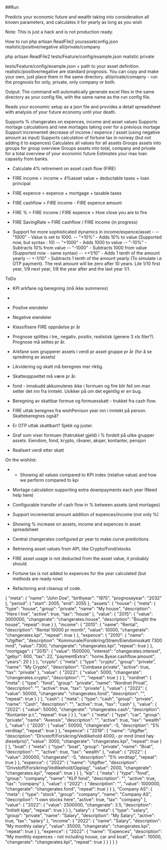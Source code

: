 ##Run

Predicts your economic future and wealth taking into consideration all known parameters, and calculates it for yearly as long as you wish

Note: This is just a hack and is not production ready.

How to run
php artisan ReadFile2 yourassetconfig.json realistic/positive/negative all/private/company

php artisan ReadFile2 tests/Feature/config/example.json realistic private

tests/Feature/config/example.json = path to your asset definition.
realistic/positive/negative are standard prognosis. You can copy and make your own, just place them in the same directory.
all/private/comapny - run the prognosis for only, private, only company or both.

Output:
The command will automatically generate excel files in the same directory as your config file, with the same name as the run config file.

Reads your economic setup as a json file and provides a detail spreadsheet with analysis of your future economy until your death.

Supports % changerates on expences, income and asset values
Supports mortage calculations and new mortages taking over for a previous mortage
Support incrementell decrease of income / expence / asset (using negative amount as input)
Supports calculation of fortune tax in norway (but not adding it to expences)
Calculates all values for all assets
Groups assets into groups for group overview
Groups assets into total, company and private for a total overview of your economic future
Estimates your max loan capasity from banks.
- Calculate 4% retirement on asset cash flow (FIRE)
- FIRE income = income + 4%asset value + deductable taxes + loan principal
- FIRE expence = expence + mortgage + taxable taxes
- FIRE cashflow = FIRE income - FIRE expence amount
- FIRE % = FIRE income / FIRE expence = How close you are to fire
- FIRE SavingRate = FIRE cashflow / FIRE income (in progress)

- Support for more sophisticated dynamics in income/expence/asset - 
-- "1000" - Value is set to 1000.
-- "+10%" - Adds 10% to value (Supported now, but syntax : 10)
-- "+1000" - Adds 1000 to value
-- "-10%" - Subtracts 10% from value
-- "-1000" - Subtracts 1000 from value (Supported now - same syntax)
-- =+1/10" - Adds 1 tenth of the amount yearly
-- =-1/10" - Subtracts 1 tenth of the amount yearly (To simulate i.e OTP payment). The rest amount will be zero after 10 years. Lile 1/10 first year, 1/9 next year, 1/8 the year after and the last year 1/1.

ToDo
- KPI arkfane og beregning (må ikke summeres)
- 
- Positve eiendeler
- Negative eiendeler
- Klassifisere FIRE oppnåelse pr år
- Prognose splittes i tre_ negativ, positiv, realistisk (genere 3 xls filer?). Prognose må settes pr år.
- Arkfane som grupperer assets i verdi pr asset gruppe pr år (for å se spredning av assets)
- Likvidering og skatt må beregnes mer riktig.
- Skatteoppsettet må være pr år.

- fond - innskudd akkumuleres ikke i formuen og fire blir feil om man setter det inn fra inntekt. Usikker på om det egentlig er en bug.
- Beregning av skattbar formue og formuesskatt - trukket fra cash flow.
- FIRE uttak beregnes fra wishPenison year inn i inntekt på person. Skatteberegnes også?
- Er OTP uttak skattbart? Sjekk og juster.
- Graf som viser formuen (fratrukket gjeld) i % fordelt på ulike grupper assets. Eiendom, fond, krypto, råvarer, aksjer, kontanter, pensjon
- Realisert verdi etter skatt

On the wishlist:
- - Showing all values compared to KPI index (relative value) and how we perform compared to kpi

- Mortage calculation supporting extra downpayments each year (Need help here)
- Configurable transfer of cash flow in % between assets (and mortages)
- Support incremental amount addition of expences/income (not only %)
- Showing % increase on assets, income and expences in asset spreadsheet
- Central changerates configured pr year to make curve predictions
- Retrieving asset values from API, like Crypto/Fond/stocks
- FIRE asset usage is not deducted from the asset value, it probably should.
- Fortune tax is not added to expences for the year calculated (but methods are ready now)
- Refactoring and cleanup of code.

{
"meta": {
"name": "John Doe",
"birthyear": "1975",
"prognoseyear": "2032"
},
"period": {
"start": 2005,
"end": 2055
},
"assets": {
"house": {
"meta": {
"type": "house",
"group": "private",
"name": "My house",
"description": "Here I live",
"active": true,
"tax": "house"
},
"value": {
"2015": {
"value": 3000000,
"changerate": "changerates.house",
"description": "Bought the house",
"repeat": true
}
},
"income": {
"2015": {
"name": "Rental",
"description": "Rental 10000 pr month",
"value": 10000,
"changerate": "changerates.kpi",
"repeat": true
}
},
"expence": {
"2010": {
"name": "Utgifter",
"description": "Kommunale/Forsikring/Strøm/Eiendomsskatt 7300 mnd",
"value": 7300,
"changerate": "changerates.kpi",
"repeat": true
}
},
"mortgage": {
"2015": {
"value": 1500000,
"interest": "changerates.interest",
"gebyr": 600,
"tax": 22,
"paymentExtra": "home.$year.cashflow.amount",
"years": 20
}
}
},
"crypto": {
"meta": {
"type": "crypto",
"group": "private",
"name": "My Crypto",
"description": "Coinbase private",
"active": true,
"tax": "private"
},
"value": {
"2022": {
"value": 5000,
"changerate": "changerates.crypto",
"description": "",
"repeat": true
}
}
},
"nordnet": {
"meta": {
"type": "fond",
"group": "private",
"name": "Nordnet Privat",
"description": "",
"active": true,
"tax": "private"
},
"value": {
"2022": {
"value": 50000,
"changerate": "changerates.fond",
"description": "",
"repeat": true
}
}
},
"cash": {
"meta": {
"type": "cash",
"group": "private",
"name": "Cash",
"description": "",
"active": true,
"tax": "cash"
},
"value": {
"2022": {
"value": 50000,
"changerate": "changerates.cash",
"description": "Kontanter p.t.",
"repeat": true
}
}
},
"car": {
"meta": {
"type": "car",
"group": "private",
"name": "Avensis",
"description": "",
"active": true,
"tax": "wealth"
},
"value": {
"2020": {
"value": 50000,
"changerate": -5,
"description": "5% verditap",
"repeat": true
}
},
"expence": {
"2019": {
"name": "Utgifter",
"description": "Drivstoff/Forsikring/Vedlikehold 4000,- pr mnd (med høy dieselpris)",
"value": 3000,
"changerate": "changerates.kpi",
"repeat": true
}
}
},
"boat": {
"meta": {
"type": "boat",
"group": "private",
"name": "Boat",
"description": "",
"active": true,
"tax": "wealth"
},
"value": {
"2022": {
"value": 200000,
"changerate": -5,
"description": "5% verditap",
"repeat": true
}
},
"expence": {
"2022": {
"name": "Utgifter",
"description": "Drivstoff/Forsikring/Vedlikehold/Opplag",
"value": 2000,
"changerate": "changerates.kpi",
"repeat": true
}
}
},
"klp": {
"meta": {
"type": "fond",
"group": "company",
"name": "KLP fond",
"description": "",
"active": true,
"tax": "company"
},
"value": {
"2022": {
"description": "",
"value": 1000000,
"changerate": "changerates.fond",
"repeat": true
}
}
},
"Company AS": {
"meta": {
"type": "stock",
"group": "company",
"name": "Company AS",
"description": "I own stocks here",
"active": true,
"tax": "company"
},
"value": {
"2022": {
"value": 2500000,
"changerate": 3.5,
"description": "Initielt kjøp",
"repeat": true
}
}
},
"salary": {
"meta": {
"type": "salary",
"group": "private",
"name": "Salary",
"description": "My Salary",
"active": true,
"tax": "salary"
},
"income": {
"2022": {
"name": "Salary",
"description": "My monthly salary",
"value": 35000,
"changerate": "changerates.kpi",
"repeat": true
}
},
"expence": {
"2022": {
"name": "Expences",
"description": "My monthly expences - not including house, car and boat",
"value": 10000,
"changerate": "changerates.kpi",
"repeat": true
}
}
}
}
}
